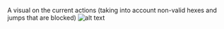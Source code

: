 A visual on the current actions (taking into account non-valid hexes and jumps that are blocked)
![alt text](https://github.com/akiratwang/COMP30024/blob/master/Chexers/Part%20A/adjacent%20hexes%20%2B%20possible%20moves%20%2B%20possible%20jumps%20(not%20blocked)%20%2B%20exit%20visual.png)
